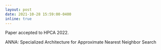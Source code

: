 ```yaml
---
layout: post
date: 2021-10-28 15:59:00-0400
inline: true
---
```


Paper accepted to HPCA 2022. 

ANNA: Specialized Architecture for Approximate Nearest Neighbor Search